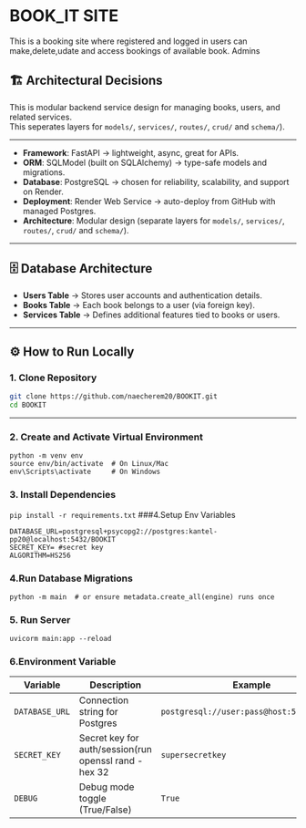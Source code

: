 # BOOK_IT SITE
This is a booking site where registered and logged in users can make,delete,udate and access bookings of available book.
Admins



## 🏗️ Architectural Decisions
This is modular backend service design for managing books, users, and related services.  
This seperates layers for `models/`, `services/`, `routes/`, `crud/` and `schema/`).

---

- **Framework**: FastAPI → lightweight, async, great for APIs.  
- **ORM**: SQLModel (built on SQLAlchemy) → type-safe models and migrations.  
- **Database**: PostgreSQL → chosen for reliability, scalability, and support on Render.  
- **Deployment**: Render Web Service → auto-deploy from GitHub with managed Postgres.  
- **Architecture**: Modular design (separate layers for `models/`, `services/`, `routes/`, `crud/` and `schema/`).

---

## 🗄️ Database Architecture

- **Users Table** → Stores user accounts and authentication details.  
- **Books Table** → Each book belongs to a user (via foreign key).  
- **Services Table** → Defines additional features tied to books or users.  


---

## ⚙️ How to Run Locally

### 1. Clone Repository
```bash
git clone https://github.com/naecherem20/BOOKIT.git
cd BOOKIT
```
---
### 2. Create and Activate Virtual Environment
```
python -m venv env
source env/bin/activate  # On Linux/Mac
env\Scripts\activate     # On Windows
```
### 3. Install Dependencies
```pip install -r requirements.txt```
###4.Setup Env Variables
```
DATABASE_URL=postgresql+psycopg2://postgres:kantel-pp20@localhost:5432/BOOKIT
SECRET_KEY= #secret key
ALGORITHM=HS256
 ```
### 4.Run Database Migrations
```
python -m main  # or ensure metadata.create_all(engine) runs once
```
### 5. Run Server
```
uvicorm main:app --reload
```
### 6.Environment Variable

| Variable       | Description                    | Example                                   |
| -------------- | ------------------------------ | ----------------------------------------- |
| `DATABASE_URL` | Connection string for Postgres | `postgresql://user:pass@host:5432/bookit` |
| `SECRET_KEY`   | Secret key for auth/session(run openssl rand -hex 32| `supersecretkey`                          |
| `DEBUG`        | Debug mode toggle (True/False) | `True`                                    |





